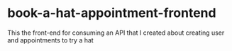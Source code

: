 # book-a-hat-appointment-frontend
This the front-end for consuming an API that I created about creating user and appointments to try a hat
